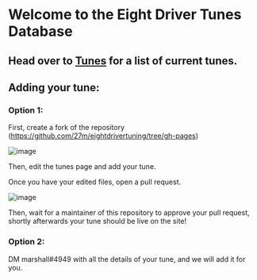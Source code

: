 # Welcome to the Eight Driver Tunes Database

## Head over to [Tunes](tunes.md) for a list of current tunes.

## Adding your tune:

### Option 1:

First, create a fork of the repository (https://github.com/27m/eightdrivertuning/tree/gh-pages)

![image](https://user-images.githubusercontent.com/70358442/158906222-430cce2c-fbdf-4c49-a070-8501498c9198.png)

Then, edit the tunes page and add your tune. 

Once you have your edited files, open a pull request. 

![image](https://user-images.githubusercontent.com/70358442/158906334-8a0efe4b-d38e-40e9-9bfb-a0d8e759e97e.png)

Then, wait for a maintainer of this repository to approve your pull request, shortly afterwards your tune should be live on the site!

### Option 2:

DM marshall#4949 with all the details of your tune, and we will add it for you.
